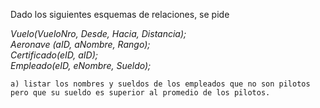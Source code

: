 Dado los siguientes esquemas de relaciones, se pide <br />

*Vuelo(VueloNro, Desde, Hacia, Distancia);* <br />
*Aeronave (aID, aNombre, Rango);* <br />
*Certificado(eID, aID);* <br />
*Empleado(eID, eNombre, Sueldo);* <br />

```
a) listar los nombres y sueldos de los empleados que no son pilotos pero que su sueldo es superior al promedio de los pilotos.
```